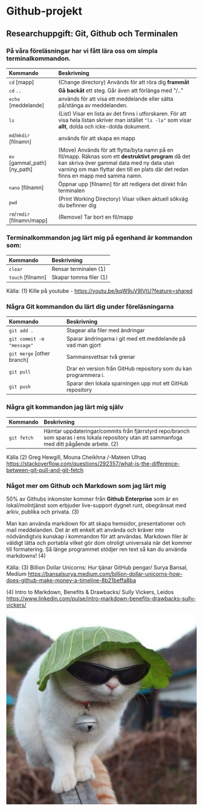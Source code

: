# Github-projekt
## Researchuppgift: Git, Github och Terminalen

### På våra föreläsningar har vi fått lära oss om simpla terminalkommandon.

| Kommando | Beskrivning |
| :--- | :--- |
|`cd` [mapp] | (Change directory) Används för att röra dig __frammåt__ |
|`cd` `..` | __Gå backåt__ ett steg. Går även att förlänga med "/.."|
|`echo` [meddelande] | används för att visa ett meddelande eller sätta på/stänga av meddelanden.|
|`ls` | (List) Visar en lista av det finns i utforskaren. För att visa hela listan skriver man istället `"ls -la"` som visar __allt__, dolda och icke-dolda dokument. |
|`md`/`mkdir` [filnamn] | används för att  skapa en mapp |
|`mv` [gammal_path] [ny_path] | (Move) Används för att flytta/byta namn på en fil/mapp. Räknas som ett __destruktivt program__ då det kan skriva över gammal data med ny data utan varning om man flyttar den till en plats där det redan finns en mapp med samma namn.|
`nano` [filnamn] | Öppnar upp [filnamn] för att redigera det direkt från terminalen |
|`pwd` | (Print Working Directory) Visar vilken aktuell sökväg du befinner dig|
|`rm`/`rmdir` [filnamn/mapp] | (Remove) Tar bort en fil/mapp|


### Terminalkommandon jag lärt mig på egenhand är kommandon som:
| Kommando | Beskrivning |
| :--- | :--- |
|`clear` | Rensar terminalen (1)|
|`touch` [filnamn] | Skapar tomma filer (1)|

Källa:
(1) Kille på youtube - https://youtu.be/kqW9uV9IVtU?feature=shared

### Några Git kommandon du lärt dig under föreläsningarna
| Kommando | Beskrivning |
| :--- | :--- |
|`git add .` | Stagear alla filer med ändringar |
|`git commit -m "message"` | Sparar ändringarna i git med ett meddelande på vad man gjort |
|`git merge` [other branch] | Sammansvettsar två grenar |
|`git pull` | Drar en version från GitHub repository som du kan programmera i. |
|`git push` | Sparar den lokala sparningen upp mot ett GitHub repository |

### Några git kommandon jag lärt mig själv

| Kommando | Beskrivning |
| :--- | :--- |
|`git fetch` | Hämtar uppdateringar/commits från fjärrstyrd repo/branch som sparas i ens lokala repository utan att sammanfoga med ditt pågående arbete. (2)|

Källa
(2) Greg Hewgill, Mouna Cheikhna /-Mateen Ulhaq
https://stackoverflow.com/questions/292357/what-is-the-difference-between-git-pull-and-git-fetch

### Något mer om Github och Markdown som jag lärt mig
50% av Githubs inkomster kommer från __Github Enterprise__ som är en lokal/molntjänst som erbjuder live-support dygnet runt, obegränsat med arkiv, publika och privata. (3)

Man kan använda markdown för att skapa hemsidor, presentationer och mail meddelanden. Det är ett enkelt att använda och kräver inte nödvändigtvis kunskap i kommandon för att användas. Markdown filer är väldigt lätta och portabla vilket gör dom otroligt universala när det kommer till formatering. Så länge programmet stödjer ren text så kan du använda markdowns! (4)

Källa:
(3) Billion Dollar Unicorns: Hur tjänar GitHub pengar/ Surya Bansal, Medium
https://bansalsurya.medium.com/billion-dollar-unicorns-how-does-github-make-money-a-timeline-8b21beffa8ba

(4) Intro to Markdown, Benefits & Drawbacks/ Sully Vickers, Leidos
https://www.linkedin.com/pulse/intro-markdown-benefits-drawbacks-sully-vickers/

![Picture of a cat with sunglasses and lettucehat](lBKYb.jpg)